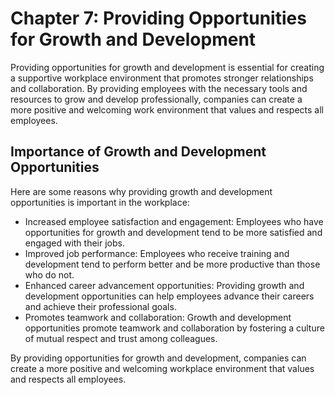 Chapter 7: Providing Opportunities for Growth and Development
=============================================================

Providing opportunities for growth and development is essential for creating a supportive workplace environment that promotes stronger relationships and collaboration. By providing employees with the necessary tools and resources to grow and develop professionally, companies can create a more positive and welcoming work environment that values and respects all employees.

Importance of Growth and Development Opportunities
--------------------------------------------------

Here are some reasons why providing growth and development opportunities is important in the workplace:

* Increased employee satisfaction and engagement: Employees who have opportunities for growth and development tend to be more satisfied and engaged with their jobs.
* Improved job performance: Employees who receive training and development tend to perform better and be more productive than those who do not.
* Enhanced career advancement opportunities: Providing growth and development opportunities can help employees advance their careers and achieve their professional goals.
* Promotes teamwork and collaboration: Growth and development opportunities promote teamwork and collaboration by fostering a culture of mutual respect and trust among colleagues.

By providing opportunities for growth and development, companies can create a more positive and welcoming workplace environment that values and respects all employees.
